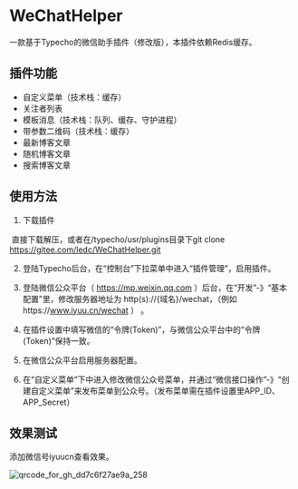 # WeChatHelper
一款基于Typecho的微信助手插件（修改版），本插件依赖Redis缓存。


## 插件功能 ##

 - 自定义菜单（技术栈：缓存）
 - 关注者列表
 - 模板消息（技术栈：队列、缓存、守护进程）
 - 带参数二维码（技术栈：缓存）
 - 最新博客文章
 - 随机博客文章
 - 搜索博客文章

## 使用方法 ##

 1. 下载插件

​       直接下载解压，或者在/typecho/usr/plugins目录下git clone https://gitee.com/ledc/WeChatHelper.git

 2. 登陆Typecho后台，在“控制台”下拉菜单中进入“插件管理”，启用插件。

 3. 登陆微信公众平台（ https://mp.weixin.qq.com ）后台，在“开发”-》“基本配置”里，修改服务器地址为 http(s)://{域名}/wechat，（例如https://www.iyuu.cn/wechat ） 。 

 4. 在插件设置中填写微信的“令牌(Token)”，与微信公众平台中的“令牌(Token)”保持一致。

 5. 在微信公众平台启用服务器配置。

 6. 在“自定义菜单”下中进入修改微信公众号菜单，并通过“微信接口操作”-》“创建自定义菜单”来发布菜单到公众号。（发布菜单需在插件设置里APP_ID、APP_Secret）


## 效果测试 ##

添加微信号iyuucn查看效果。

![qrcode_for_gh_dd7c6f27ae9a_258](https://www.iyuu.cn/usr/uploads/qrcode/qrcode_iyuucn_258.jpg)

